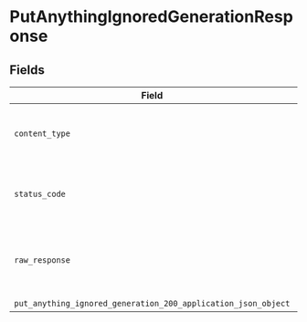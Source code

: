 # PutAnythingIgnoredGenerationResponse


## Fields

| Field                                                                                                                                              | Type                                                                                                                                               | Required                                                                                                                                           | Description                                                                                                                                        |
| -------------------------------------------------------------------------------------------------------------------------------------------------- | -------------------------------------------------------------------------------------------------------------------------------------------------- | -------------------------------------------------------------------------------------------------------------------------------------------------- | -------------------------------------------------------------------------------------------------------------------------------------------------- |
| `content_type`                                                                                                                                     | *String*                                                                                                                                           | :heavy_check_mark:                                                                                                                                 | HTTP response content type for this operation                                                                                                      |
| `status_code`                                                                                                                                      | *Integer*                                                                                                                                          | :heavy_check_mark:                                                                                                                                 | HTTP response status code for this operation                                                                                                       |
| `raw_response`                                                                                                                                     | [Faraday::Response](https://www.rubydoc.info/gems/faraday/Faraday/Response)                                                                        | :heavy_minus_sign:                                                                                                                                 | Raw HTTP response; suitable for custom response parsing                                                                                            |
| `put_anything_ignored_generation_200_application_json_object`                                                                                      | [T.nilable(Operations::PutAnythingIgnoredGeneration200ApplicationJSON)](../../models/operations/putanythingignoredgeneration200applicationjson.md) | :heavy_minus_sign:                                                                                                                                 | OK                                                                                                                                                 |